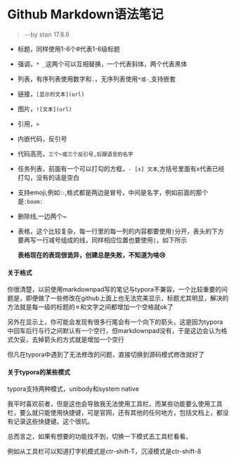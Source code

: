 # Github Markdown语法笔记

>   --by stan 17.8.6



-   标题，同样使用1-6个#代表1-6级标题

-   强调，`* _`这两个可以互相替换，一个代表斜体，两个代表黑体

-   列表，有序列表使用数字和`.`，无序列表使用`*或-`,支持嵌套

-   链接，`[显示的文本](url)`

-   图片，`![文本](url)`

-   引用，`>`

-   内嵌代码，反引号

-   代码高亮，`三个~或三个反引号,后跟语言的名字`

-   任务列表，前面有一个可以打勾的方框，`- [x] 文本`,方括号里面有x代表已经打勾，没有的话是空白

-   支持emoji,例如:boom:,格式都是两边是冒号，中间是名字，例如前面的那个是`:boom:`

-   删除线,一边两个~

-   表格，这个比较复杂，每一行里的每一列的内容都要使用`|`分开，表头的下方要再写一行减号组成的线，同样相应位置也要使用`|`，如下所示

    **表格现在的表现很诡异，创建总是失败，不知道为啥:cry:**




#### 关于格式

你很清楚，以前使用markdownpad写的笔记与typora不兼容，一个比较重要的问题是，即便做了一些修改在github上面上也无法完美显示，标题尤其明显，解决的方法就是每一级的标题的`＃`和文字之间都增加一个空格就ok了

另外在显示上，你可能会发现有很多行尾会有一个向下的箭头，这是因为typora中回车后行与行之间默认有一个空行，但markdownpad没有，于是这边会认为格式欠妥，去掉箭头的方式就是增加一个空行

但凡在typora中遇到了无法修改的问题，直接切换到源码模式修改就好了

#### 关于typora的某些模式

typora支持两种模式，unibody和system native

我平时喜欢前者，但是这也会导致我无法使用工具栏，而某些功能要么使用工具栏，要么就只能使用快捷键，可是官网，还有其他的任何地方，包括文档上，都没有记录这些快捷键。这个很坑。

总而言之，如果有想要的功能找不到，切换一下模式去工具栏看看。

例如从工具栏可以知道打字机模式是ctr-shift-T，沉浸模式是ctr-shift-8